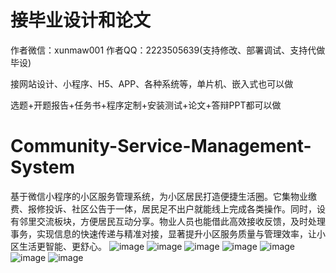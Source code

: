 # 接毕业设计和论文
作者微信：xunmaw001  作者QQ：2223505639(支持修改、部署调试、支持代做毕设)

接网站设计、小程序、H5、APP、各种系统等，单片机、嵌入式也可以做

选题+开题报告+任务书+程序定制+安装测试+论文+答辩PPT都可以做
# Community-Service-Management-System
基于微信小程序的小区服务管理系统，为小区居民打造便捷生活圈。它集物业缴费、报修投诉、社区公告于一体，居民足不出户就能线上完成各类操作。同时，设有邻里交流板块，方便居民互动分享。物业人员也能借此高效接收反馈，及时处理事务，实现信息的快速传递与精准对接，显著提升小区服务质量与管理效率，让小区生活更智能、更舒心。 
![image](https://github.com/user-attachments/assets/68db57aa-ab13-4e0c-a375-e727543f2db3)
![image](https://github.com/user-attachments/assets/29729110-909d-48e1-8668-c069f361d24e)
![image](https://github.com/user-attachments/assets/88d179e4-0f3a-4450-ac0c-8eca2c0caec6)
![image](https://github.com/user-attachments/assets/934f8233-4bbd-45be-90cc-c673c4f2a949)
![image](https://github.com/user-attachments/assets/dac8e9e8-fc27-4fbe-a24b-6f4f5d1cdd23)
![image](https://github.com/user-attachments/assets/cdd5ce1e-7ece-4408-a868-a6b9a061d05e)
![image](https://github.com/user-attachments/assets/2a2e4641-d6f4-4a19-98dc-9216aaa1af1a)
